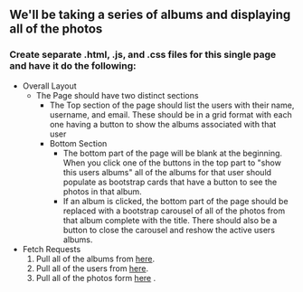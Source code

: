 ## We'll be taking a series of albums and displaying all of the photos 

### Create separate .html, .js, and .css files for this single page and have it do the following:
* Overall Layout
    * The Page should have two distinct sections
        *  The Top section of the page should list the users with their name, username, and email. These should be in a grid format with each one having a button to show the albums associated with that user
        *   Bottom Section
            * The bottom part of the page will be blank at the beginning. When you click one of the buttons in the top part to "show this users albums" all of the albums for that user should populate as bootstrap cards that have a button to see the photos in that album.
            * If an album is clicked, the bottom part of the page should be replaced with a bootstrap carousel of all of the photos from that album complete with the title. There should also be a button to close the carousel and reshow the active users albums.
* Fetch Requests
    1. Pull all of the albums from [here](https://jsonplaceholder.typicode.com/albums).
    2. Pull all of the users from [here](https://jsonplaceholder.typicode.com/users).
    3. Pull all of the photos form [here](https://jsonplaceholder.typicode.com/photos) .
